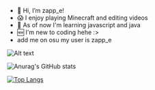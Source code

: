 - 👋 Hi, I’m zapp_e!
- 😱 I enjoy playing Minecraft and editing videos
- 🌱 As of now I'm learning javascript and java
- 🆕 I'm new to coding hehe :>
- add me on osu my user is zapp_e

![Alt text](https://spotify-recently-played-readme.vercel.app/api?user=3155qjejblzdz56eno3foootvudi)

![Anurag's GitHub stats](https://github-readme-stats.vercel.app/api?username=zapp-e&show_icons=true&theme=tokyonight)

[![Top Langs](https://github-readme-stats.vercel.app/api/top-langs/?username=zapp-e&layout=pie&theme=tokyonight)](https://github.com/anuraghazra/github-readme-stats)


<!---
zapp-e/zapp-e is a ✨ special ✨ repository because its `README.md` (this file) appears on your GitHub profile.
You can click the Preview link to take a look at your changes.
--->
